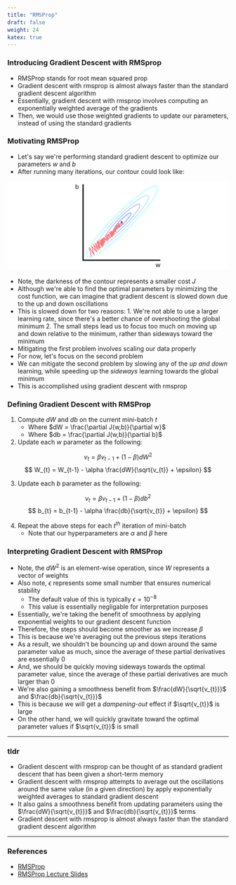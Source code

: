 ```yaml
---
title: "RMSProp"
draft: false
weight: 24
katex: true
---
```


### Introducing Gradient Descent with RMSprop
- RMSProp stands for root mean squared prop
- Gradient descent with rmsprop is almost always faster than the standard gradient descent algorithm
- Essentially, gradient descent with rmsprop involves computing an exponentially weighted average of the gradients
- Then, we would use those weighted gradients to update our parameters, instead of using the standard gradients

### Motivating RMSProp
- Let's say we're performing standard gradient descent to optimize our parameters $w$ and $b$
- After running many iterations, our contour could look like:

![contourrmsprop](../../../img/unnormalized_contour.svg)

- Note, the darkness of the contour represents a smaller cost $J$
- Although we're able to find the optimal parameters by minimizing the cost function, we can imagine that gradient descent is slowed down due to the up and down oscillations
- This is slowed down for two reasons:
        1. We're not able to use a larger learning rate, since there's a better chance of overshooting the global minimum
        2. The small steps lead us to focus too much on moving up and down relative to the minimum, rather than sideways toward the minimum
- Mitigating the first problem involves scaling our data properly
- For now, let's focus on the second problem
- We can mitigate the second problem by slowing any of the *up and down* learning, while speeding up the *sideways* learning towards the global minimum
- This is accomplished using gradient descent with rmsprop

### Defining Gradient Descent with RMSProp
1. Compute $dW$ and $db$ on the current mini-batch $t$
	- Where $dW = \frac{\partial J(w,b)}{\partial w}$
	- Where $db = \frac{\partial J(w,b)}{\partial b}$
2. Update each $w$ parameter as the following:

$$ v_{t} = \beta v_{t-1} + (1-\beta)dW^{2} $$
$$ W_{t} = W_{t-1} - \alpha \frac{dW}{\sqrt{v_{t}} + \epsilon} $$

3. Update each $b$ parameter as the following:

$$ v_{t} = \beta v_{t-1} + (1-\beta)db^{2} $$
$$ b_{t} = b_{t-1} - \alpha \frac{db}{\sqrt{v_{t}} + \epsilon} $$

4. Repeat the above steps for each $t^{th}$ iteration of mini-batch
	- Note that our hyperparameters are $\alpha$ and $\beta$ here

### Interpreting Gradient Descent with RMSProp
- Note, the $dW^{2}$ is an element-wise operation, since $W$ represents a vector of weights
- Also note, $\epsilon$ represents some small number that ensures numerical stability
	- The default value of this is typically $\epsilon = 10^{-8}$
	- This value is essentially negligable for interpretation purposes
- Essentially, we're taking the benefit of smoothness by applying exponential weights to our gradient descent function
- Therefore, the steps should become smoother as we increase $\beta$
- This is because we're averaging out the previous steps iterations
- As a result, we shouldn't be bouncing up and down around the same parameter value as much, since the average of these partial derivatives are essentially $0$
- And, we should be quickly moving sideways towards the optimal parameter value, since the average of these partial derivatives are much larger than $0$
- We're also gaining a smoothness benefit from $\frac{dW}{\sqrt{v_{t}}}$ and $\frac{db}{\sqrt{v_{t}}}$
- This is because we will get a *dampening-out* effect if $\sqrt{v_{t}}$ is large
- On the other hand, we will quickly gravitate toward the optimal parameter values if $\sqrt{v_{t}}$ is small

---

### tldr
- Gradient descent with rmsprop can be thought of as standard gradient descent that has been given a short-term memory
- Gradient descent with rmsprop attempts to average out the oscillations around the same value (in a given direction) by apply exponentially weighted averages to standard gradient descent
- It also gains a smoothness benefit from updating parameters using the $\frac{dW}{\sqrt{v_{t}}}$ and $\frac{db}{\sqrt{v_{t}}}$ terms
- Gradient descent with rmsprop is almost always faster than the standard gradient descent algorithm

---

### References
- [RMSProp](https://www.youtube.com/watch?v=_e-LFe_igno&list=PLkDaE6sCZn6Hn0vK8co82zjQtt3T2Nkqc&index=21)
- [RMSProp Lecture Slides](https://www.cs.toronto.edu/~tijmen/csc321/slides/lecture_slides_lec6.pdf)
